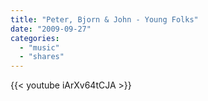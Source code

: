 ```yaml
---
title: "Peter, Bjorn & John - Young Folks"
date: "2009-09-27"
categories:
  - "music"
  - "shares"
---
```


{{< youtube iArXv64tCJA >}}
